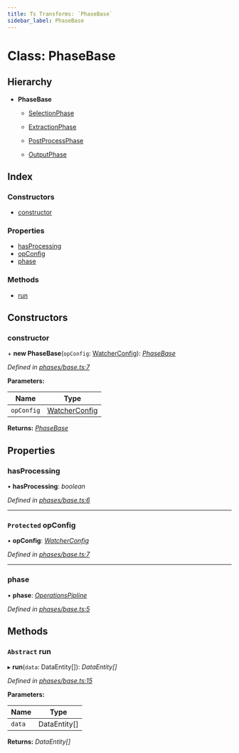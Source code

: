 ```yaml
---
title: Ts Transforms: `PhaseBase`
sidebar_label: PhaseBase
---
```


# Class: PhaseBase

## Hierarchy

* **PhaseBase**

  * [SelectionPhase](selectionphase.md)

  * [ExtractionPhase](extractionphase.md)

  * [PostProcessPhase](postprocessphase.md)

  * [OutputPhase](outputphase.md)

## Index

### Constructors

* [constructor](phasebase.md#constructor)

### Properties

* [hasProcessing](phasebase.md#hasprocessing)
* [opConfig](phasebase.md#protected-opconfig)
* [phase](phasebase.md#phase)

### Methods

* [run](phasebase.md#abstract-run)

## Constructors

###  constructor

\+ **new PhaseBase**(`opConfig`: [WatcherConfig](../interfaces/watcherconfig.md)): *[PhaseBase](phasebase.md)*

*Defined in [phases/base.ts:7](https://github.com/terascope/teraslice/blob/0ae31df4/packages/ts-transforms/src/phases/base.ts#L7)*

**Parameters:**

Name | Type |
------ | ------ |
`opConfig` | [WatcherConfig](../interfaces/watcherconfig.md) |

**Returns:** *[PhaseBase](phasebase.md)*

## Properties

###  hasProcessing

• **hasProcessing**: *boolean*

*Defined in [phases/base.ts:6](https://github.com/terascope/teraslice/blob/0ae31df4/packages/ts-transforms/src/phases/base.ts#L6)*

___

### `Protected` opConfig

• **opConfig**: *[WatcherConfig](../interfaces/watcherconfig.md)*

*Defined in [phases/base.ts:7](https://github.com/terascope/teraslice/blob/0ae31df4/packages/ts-transforms/src/phases/base.ts#L7)*

___

###  phase

• **phase**: *[OperationsPipline](../interfaces/operationspipline.md)*

*Defined in [phases/base.ts:5](https://github.com/terascope/teraslice/blob/0ae31df4/packages/ts-transforms/src/phases/base.ts#L5)*

## Methods

### `Abstract` run

▸ **run**(`data`: DataEntity[]): *DataEntity[]*

*Defined in [phases/base.ts:15](https://github.com/terascope/teraslice/blob/0ae31df4/packages/ts-transforms/src/phases/base.ts#L15)*

**Parameters:**

Name | Type |
------ | ------ |
`data` | DataEntity[] |

**Returns:** *DataEntity[]*
